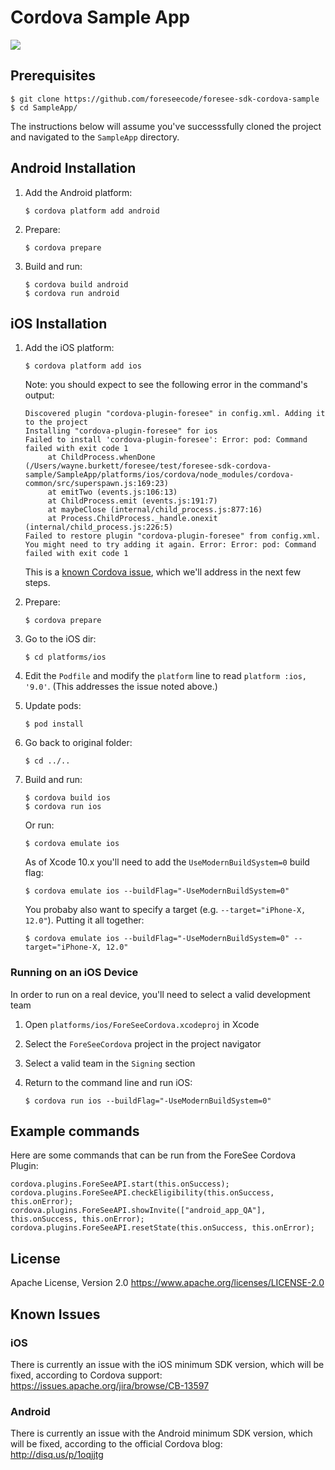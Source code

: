 # Cordova Sample App

![](https://github.com/foreseecode/foresee-sdk-cordova-sample/sample_app_ios.png)

## Prerequisites

```
$ git clone https://github.com/foreseecode/foresee-sdk-cordova-sample
$ cd SampleApp/
```

The instructions below will assume you've successsfully cloned the project and navigated to the `SampleApp` directory.

## Android Installation
1. Add the Android platform:

   `$ cordova platform add android`
1. Prepare:

   `$ cordova prepare`

1. Build and run:

   ```
   $ cordova build android
   $ cordova run android
   ```

## iOS Installation
1. Add the iOS platform: 

   `$ cordova platform add ios`

   Note: you should expect to see the following error in the command's output:

   ```
   Discovered plugin "cordova-plugin-foresee" in config.xml. Adding it to the project
   Installing "cordova-plugin-foresee" for ios
   Failed to install 'cordova-plugin-foresee': Error: pod: Command failed with exit code 1
        at ChildProcess.whenDone (/Users/wayne.burkett/foresee/test/foresee-sdk-cordova-sample/SampleApp/platforms/ios/cordova/node_modules/cordova-common/src/superspawn.js:169:23)
        at emitTwo (events.js:106:13)
        at ChildProcess.emit (events.js:191:7)
        at maybeClose (internal/child_process.js:877:16)
        at Process.ChildProcess._handle.onexit (internal/child_process.js:226:5)
   Failed to restore plugin "cordova-plugin-foresee" from config.xml. You might need to try adding it again. Error: Error: pod: Command failed with exit code 1
   ```

   This is a [known Cordova issue](https://issues.apache.org/jira/browse/CB-13597), which we'll address in the next few steps.
1. Prepare:

   `$ cordova prepare`
1. Go to the iOS dir: 

   `$ cd platforms/ios`
1. Edit the  `Podfile` and modify the `platform` line to read `platform :ios, '9.0'`. (This addresses the issue noted above.)
1. Update pods: 

   `$ pod install`
1. Go back to original folder: 

   `$ cd ../..`
1. Build and run:

   ```
   $ cordova build ios
   $ cordova run ios
   ```

   Or run:
   
   `$ cordova emulate ios`

   As of Xcode 10.x you'll need to add the `UseModernBuildSystem=0` build flag: 

   `$ cordova emulate ios --buildFlag="-UseModernBuildSystem=0"`

   You probaby also want to specify a target (e.g. `--target="iPhone-X, 12.0"`). Putting it all together:

   `$ cordova emulate ios --buildFlag="-UseModernBuildSystem=0" --target="iPhone-X, 12.0"`

### Running on an iOS Device
In order to run on a real device, you'll need to select a valid development team

1. Open `platforms/ios/ForeSeeCordova.xcodeproj` in Xcode
1. Select the `ForeSeeCordova` project in the project navigator
1. Select a valid team in the `Signing` section
1. Return to the command line and run iOS: 

   `$ cordova run ios --buildFlag="-UseModernBuildSystem=0"`

## Example commands

Here are some commands that can be run from the ForeSee Cordova Plugin:

```
cordova.plugins.ForeSeeAPI.start(this.onSuccess);
cordova.plugins.ForeSeeAPI.checkEligibility(this.onSuccess, this.onError);
cordova.plugins.ForeSeeAPI.showInvite(["android_app_QA"], this.onSuccess, this.onError);
cordova.plugins.ForeSeeAPI.resetState(this.onSuccess, this.onError);
```

## License 
Apache License, Version 2.0 
https://www.apache.org/licenses/LICENSE-2.0

## Known Issues
### iOS
There is currently an issue with the iOS minimum SDK version, which will be fixed, according to Cordova support:  
https://issues.apache.org/jira/browse/CB-13597

### Android
There is currently an issue with the Android minimum SDK version, which will be fixed, according to the official Cordova blog:  
http://disq.us/p/1oqjjtg
